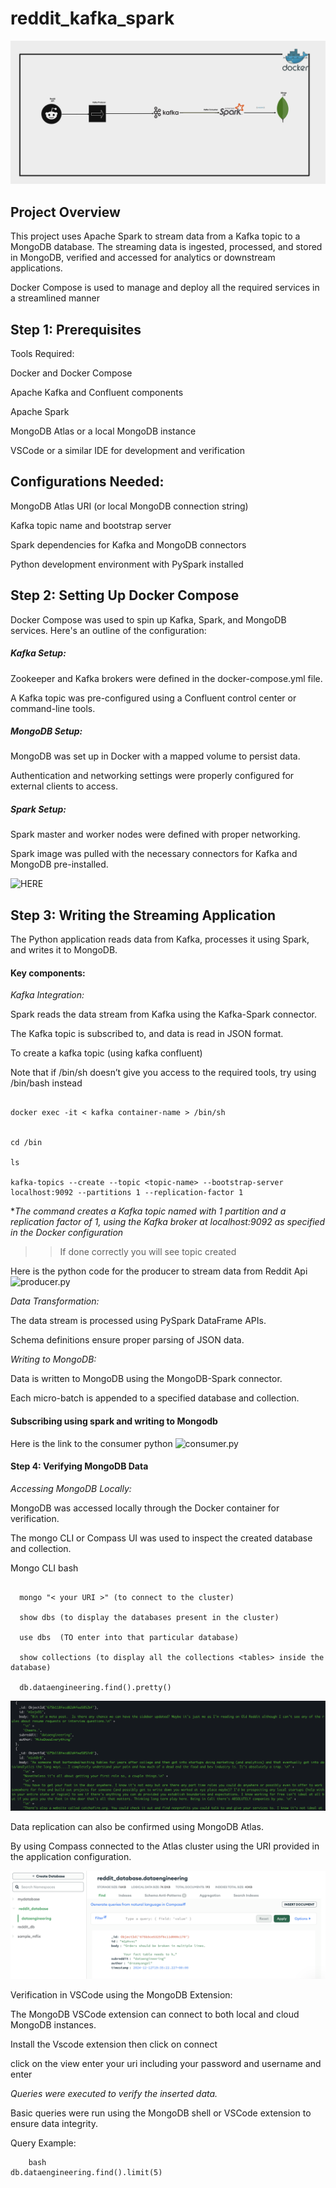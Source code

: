 # reddit_kafka_spark

![](https://github.com/Chichi126/reddit_kafka_spark/blob/715b029dac1eba80683ff188a70f4d668800966c/Screenshot%202024-12-16%20at%209.59.01%20AM.png)





## Project Overview

This project uses Apache Spark to stream data from a Kafka topic to a MongoDB database. The streaming data is ingested, processed, and stored in MongoDB, verified and 
accessed for analytics or downstream applications. 

Docker Compose is used to manage and deploy all the required services in a streamlined manner

## Step 1: Prerequisites

Tools Required:

Docker and Docker Compose

Apache Kafka and Confluent components

Apache Spark

MongoDB Atlas or a local MongoDB instance

VSCode or a similar IDE for development and verification

## Configurations Needed:

MongoDB Atlas URI (or local MongoDB connection string)

Kafka topic name and bootstrap server

Spark dependencies for Kafka and MongoDB connectors

Python development environment with PySpark installed


## Step 2: Setting Up Docker Compose

Docker Compose was used to spin up Kafka, Spark, and MongoDB services. Here's an outline of the configuration:

##### Kafka Setup:

Zookeeper and Kafka brokers were defined in the docker-compose.yml file.

A Kafka topic was pre-configured using a Confluent control center or command-line tools.



##### MongoDB Setup:

MongoDB was set up in Docker with a mapped volume to persist data.

Authentication and networking settings were properly configured for external clients to access.

##### Spark Setup:

Spark master and worker nodes were defined with proper networking.

Spark image was pulled with the necessary connectors for Kafka and MongoDB pre-installed.


![HERE](docker-compose.yml)

## Step 3: Writing the Streaming Application

The Python application reads data from Kafka, processes it using Spark, and writes it to MongoDB. 

#### Key components:

*Kafka Integration:*

Spark reads the data stream from Kafka using the Kafka-Spark connector.

The Kafka topic is subscribed to, and data is read in JSON format.

To create a kafka topic (using kafka confluent)

Note that if /bin/sh doesn’t give you access to the required tools, try using /bin/bash instead

```

docker exec -it < kafka container-name > /bin/sh


cd /bin

ls

kafka-topics --create --topic <topic-name> --bootstrap-server localhost:9092 --partitions 1 --replication-factor 1
```

**The command creates a Kafka topic named <topic-name> with 1 partition and a replication factor of 1, using the Kafka broker at localhost:9092 as specified in the Docker configuration*

>> If done correctly you will see topic created


Here is the python code for the producer to stream data from Reddit Api ![producer.py](HERE)



*Data Transformation:*

The data stream is processed using PySpark DataFrame APIs.

Schema definitions ensure proper parsing of JSON data.

*Writing to MongoDB:*

Data is written to MongoDB using the MongoDB-Spark connector.

Each micro-batch is appended to a specified database and collection.

#### Subscribing using spark and writing to Mongodb

Here is the link to the consumer python ![consumer.py](here)

#### Step 4: Verifying MongoDB Data

*Accessing MongoDB Locally:*

MongoDB was accessed locally through the Docker container for verification.

The mongo CLI or Compass UI was used to inspect the created database and collection.

Mongo CLI bash 
```

  mongo "< your URI >" (to connect to the cluster)
    
  show dbs (to display the databases present in the cluster)
    
  use dbs  (TO enter into that particular database)
    
  show collections (to display all the collections <tables> inside the database)
    
  db.dataengineering.find().pretty()
```

![](https://github.com/Chichi126/reddit_kafka_spark/blob/f2b5d52abf6f2a41c43604b03b3583831340895e/Screenshot%202024-12-12%20at%206.06.14%20PM.png)


Data replication can also be confirmed using MongoDB Atlas.

By using Compass connected to the Atlas cluster using the URI provided in the application configuration.

![](https://github.com/Chichi126/reddit_kafka_spark/blob/f2b5d52abf6f2a41c43604b03b3583831340895e/Screenshot%202024-12-16%20at%2010.35.34%20AM.png)


Verification in VSCode using the MongoDB Extension:

The MongoDB VSCode extension can connect to both local and cloud MongoDB instances.

Install the Vscode extension then click on connect

click on the view enter your uri including your password and username and enter

*Queries were executed to verify the inserted data.*

Basic queries were run using the MongoDB shell or VSCode extension to ensure data integrity.

Query Example:

```
    bash
db.dataengineering.find().limit(5)

